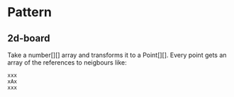 # Pattern

## 2d-board

Take a number[][] array and transforms it to a Point[][].
Every point gets an array of the references to neigbours like:

```
xxx
xAx
xxx
```
